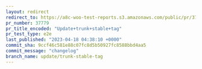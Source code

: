```yaml
---
layout: redirect
redirect_to: https://a8c-woo-test-reports.s3.amazonaws.com/public/pr/37779/e2e/index.html
pr_number: 37779
pr_title_encoded: "Update+trunk+stable+tag"
pr_test_type: e2e
last_published: "2023-04-18 04:38:10 +0000"
commit_sha: 9ccf46c581e88c07fc8d5b50927fc8588bbd4aa5
commit_message: "changelog"
branch_name: update/trunk-stable-tag
---
```

